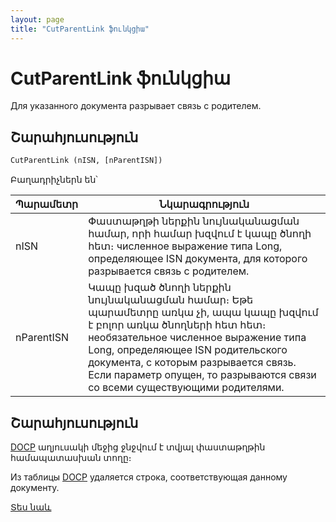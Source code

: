 ```yaml
---
layout: page
title: "CutParentLink ֆունկցիա"
---
```


# CutParentLink ֆունկցիա

Для указанного документа разрывает связь с родителем.

## Շարահյուսություն

```vb
CutParentLink (nISN, [nParentISN])
```
Բաղադրիչներն են՝
    
| Պարամետր | Նկարագրություն |
|--|--|
| nISN | Փաստաթղթի ներքին նույնականացման համար, որի համար խզվում է կապը ծնողի հետ։ численное выражение типа Long, определяющее ISN документа, для которого разрывается связь с родителем. |
| nParentISN | Կապը խզած ծնողի ներքին նույնականացման համար։ Եթե պարամետրը առկա չի, ապա կապը խզվում է բոլոր առկա ծնողների հետ հետ։ необязательное численное выражение типа Long, определяющее ISN родительского документа, с которым разрывается связь. Если параметр опущен, то разрываются связи со всеми существующими родителями. |

## Շարահյուսություն

[DOCP](../../../Database/DocP.html) աղյուսակի մեջից ջնջվում է տվյալ փաստաթղթին համապատասխան տողը։

Из таблицы [DOCP](../../../Database/DocP.html) удаляется строка, соответствующая данному документу.

[Տես նաև](MakeParentLink.md)
